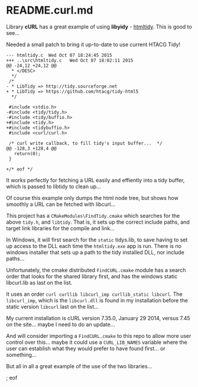 # README.curl.md

Library **cURL** has a great example of using **libyidy** -  [htmltidy](http://curl.haxx.se/libcurl/c/htmltidy.html). This is good to see...

Needed a small patch to bring it up-to-date to use current HTACG Tidy!

```
--- htmltidy.c	Wed Oct 07 18:24:45 2015
+++ ..\src\htmltidy.c	Wed Oct 07 18:02:11 2015
@@ -24,12 +24,12 @@
  * </DESC>
  */
 /*
- * LibTidy => http://tidy.sourceforge.net
+ * LibTidy => https://github.com/htacg/tidy-html5
  */
 
 #include <stdio.h>
-#include <tidy/tidy.h>
-#include <tidy/buffio.h>
+#include <tidy.h>
+#include <tidybuffio.h>
 #include <curl/curl.h>
 
 /* curl write callback, to fill tidy's input buffer...  */
@@ -128,3 +128,4 @@
   return(0);
 }
 
+/* eof */
```

It works perfectly for fetching a URL easily and effiently into a tidy buffer, which is passed to libtidy to clean up... 

Of course this example only dumps the html node tree, but shows how smoothly a URL can be fetched with libcurl...

This project has a `CMakeModules\FindTidy.cmake` which searches for the above `tidy.h`, and `libtidy`. That is, it sets up the correct include paths, and target link libraries for the compile and link...

In Windows, it will first search for the `static` tidys.lib, to save having to set up access to the DLL each time the `htmltidy.exe` app is run. There is no windows installer that sets up a path to the tidy installed DLL, nor include paths...

Unfortunately, the cmake distributed `FindCURL.cmake` module has a search order that looks for the shared library first, and has the windows static libcurl.lib as last on the list. 

It uses an order `curl curllib libcurl_imp curllib_static libcurl`. The `libcurl_imp`, which is the `libcurl.dll` is found in my installation before the static version `libcurl` last on the list... 

My current installation is cURL version 7.35.0, January 29 2014, versus 7.45 on the site... maybe I need to do an update...

And will consider importing a `FindCURL.cmake` to this repo to allow more user control over this... maybe it could use a `CURL_LIB_NAMES` variable where the user can establish what they would prefer to have found first... or something...

But all in all a great example of the use of the two libraries...

; eof
